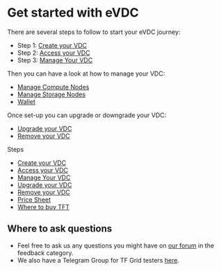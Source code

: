 # Get started with eVDC

There are several steps to follow to start your eVDC journey:

- Step 1: [Create your VDC](evdc_create)
- Step 2: [Access your VDC](evdc_access)
- Step 3: [Manage Your VDC](evdc_my_evdc)

Then you can have a look at how to manage your VDC:
- [Manage Compute Nodes](evdc_compute) 
- [Manage Storage Nodes](evdc_storage)
- [Wallet](evdc_wallet) 

Once set-up you can upgrade or downgrade your VDC:

- [Upgrade your VDC](evdc_upgrade)
- [Remove your VDC](evdc_remove)

Steps

- [Create your VDC](evdc_create)
- [Access your VDC](evdc_access)
- [Manage Your VDC](evdc_my_evdc)
- [Upgrade your VDC](evdc_upgrade)
- [Remove your VDC](evdc_remove)
- [Price Sheet](evdc_pricing)
- [Where to buy TFT](buy_tft)

## Where to ask questions

- Feel free to ask us any questions you might have on [our forum](https://forum.threefold.io) in the feedback category.
- We also have a Telegram Group for TF Grid testers [here](https://t.me/joinchat/BwOvOxxgK59GmRoZ2_sM0w).
